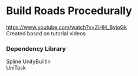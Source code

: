 
# Build Roads Procedurally


https://www.youtube.com/watch?v=ZiHH_BvjoGk  
Created based on tutorial videos

### Dependency Library  
Spline UnityBuiltin  
UniTask
